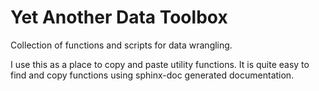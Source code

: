 # Yet Another Data Toolbox

Collection of functions and scripts for data wrangling.

I use this as a place to copy and paste utility functions. It is quite easy to find and copy functions using sphinx-doc generated documentation.